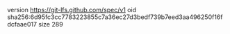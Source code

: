 version https://git-lfs.github.com/spec/v1
oid sha256:6d95fc3cc7783223855c7a36ec27d3bedf739b7eed3aa496250f16fdcfaae017
size 289
